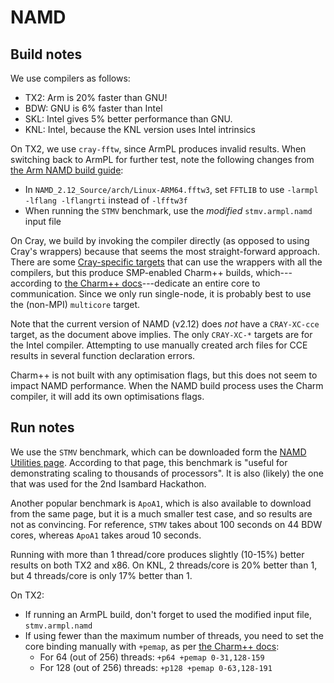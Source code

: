 # NAMD

## Build notes

We use compilers as follows:

- TX2: Arm is 20% faster than GNU!
- BDW: GNU is 6% faster than Intel
- SKL: Intel gives 5% better performance than GNU.
- KNL: Intel, because the KNL version uses Intel intrinsics

On TX2, we use `cray-fftw`, since ArmPL produces invalid results. When switching back to ArmPL for further test, note the following changes from [the Arm NAMD build guide](https://developer.arm.com/products/software-development-tools/hpc/resources/porting-and-tuning/building-namd-with-arm-compiler):

- In `NAMD_2.12_Source/arch/Linux-ARM64.fftw3`, set `FFTLIB` to use `-larmpl -lflang -lflangrti` instead of `-lfftw3f`
- When running the `STMV` benchmark, use the _modified_ `stmv.armpl.namd` input file

On Cray, we build by invoking the compiler directly (as opposed to using Cray's wrappers) because that seems the most straight-forward approach. There are some [Cray-specific targets](http://docs.cray.com/books/S-2802-10//S-2802-10.pdf) that can use the wrappers with all the compilers, but this produce SMP-enabled Charm++ builds, which---according to [the Charm++ docs](https://charm.cs.illinois.edu/manuals/html/charm++/manual-1p.html#sec:run)---dedicate an entire core to communication. Since we only run single-node, it is probably best to use the (non-MPI) `multicore` target.

Note that the current version of NAMD (v2.12) does _not_ have a `CRAY-XC-cce` target, as the document above implies. The only `CRAY-XC-*` targets are for the Intel compiler. Attempting to use manually created arch files for CCE results in several function declaration errors.

Charm++ is not built with any optimisation flags, but this does not seem to impact NAMD performance. When the NAMD build process uses the Charm compiler, it will add its own optimisations flags.

## Run notes

We use the `STMV` benchmark, which can be downloaded form the [NAMD Utilities page](https://www-s.ks.uiuc.edu/Research/namd/utilities/). According to that page, this benchmark is "useful for demonstrating scaling to thousands of processors". It is also (likely) the one that was used for the 2nd Isambard Hackathon.

Another popular benchmark is `ApoA1`, which is also available to download from the same page, but it is a much smaller test case, and so results are not as convincing. For reference, `STMV` takes about 100 seconds on 44 BDW cores, whereas `ApoA1` takes aroud 10 seconds.

Running with more than 1 thread/core produces slightly (10-15%) better results on both TX2 and x86. On KNL, 2 threads/core is 20% better than 1, but 4 threads/core is only 17% better than 1.

On TX2:

- If running an ArmPL build, don't forget to used the modified input file, `stmv.armpl.namd`
- If using fewer than the maximum number of threads, you need to set the core binding manually with `+pemap`, as per [the Charm++ docs](https://charm.cs.illinois.edu/manuals/html/charm++/manual-1p.html#sec:run):
     - For 64 (out of 256) threads: `+p64 +pemap 0-31,128-159`
     - For 128 (out of 256) threads: `+p128 +pemap 0-63,128-191`

